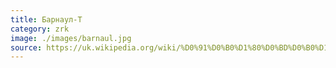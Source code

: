 ```yaml
---
title: Барнаул-Т
category: zrk
image: ./images/barnaul.jpg
source: https://uk.wikipedia.org/wiki/%D0%91%D0%B0%D1%80%D0%BD%D0%B0%D1%83%D0%BB-%D0%A2
---
```

